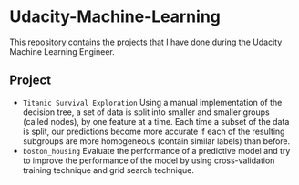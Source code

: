 # Udacity-Machine-Learning
This repository contains the projects that I have done during the Udacity Machine Learning Engineer.

## Project
- `Titanic Survival Exploration` Using a manual implementation of the decision tree, a set of data is split into smaller and smaller groups (called nodes), by one feature at a time. Each time a subset of the data is split, our predictions become more accurate if each of the resulting subgroups are more homogeneous (contain similar labels) than before.
- `boston_housing` Evaluate the performance of a predictive model and try to improve the performance of the model by using cross-validation training technique and grid search technique.
